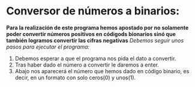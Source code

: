 # Conversor de números a binarios:
**Para la realización de este programa hemos apostado por no solamente poder convertir números positivos en códigods bionarios sinó que también logramos convertir las cifras negativas**
*Debemos seguir unos pasos para ejecutar el programa:*
1. Debemos esperar a que el programa nos pida el dato a convertir.
2. Tras haber dado el número a convertir le daremos a enter.
3. Abajo nos aparecerá el número que hemos dado en código binario, es decir, en un formato con solo ceros(0) y unos(1).

 
